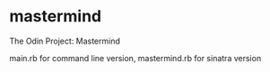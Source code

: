 # mastermind
The Odin Project: Mastermind

main.rb for command line version, mastermind.rb for sinatra version
